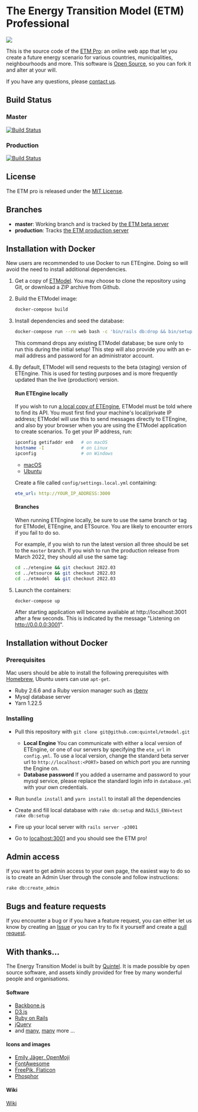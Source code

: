 # The Energy Transition Model (ETM) Professional


![](https://docs.energytransitionmodel.com/img/docs/20181031_etmodel_screenshot.png)

This is the source code of the [ETM Pro](https://pro.energytransitionmodel.com/):
an online web app that let you create a future energy scenario for various countries, municipalities, neighbourhoods and more.
This software is [Open Source](LICENSE.txt), so you can fork it and alter at your will.

If you have any questions, please [contact us](http://quintel.com/contact).

## Build Status

### Master
[![Build Status](https://quintel.semaphoreci.com/badges/etmodel/branches/master.svg)](https://quintel.semaphoreci.com/projects/etmodel)

### Production
[![Build Status](https://quintel.semaphoreci.com/badges/etmodel/branches/production.svg)](https://quintel.semaphoreci.com/projects/etmodel)

## License

The ETM pro is released under the [MIT License](LICENSE.txt).

## Branches

* **master**: Working branch and is tracked by [the ETM beta server](https://beta-pro.energytransitionmodel.com/)
* **production**: Tracks [the ETM production server](https://pro.energytransitionmodel.com/)

## Installation with Docker

New users are recommended to use Docker to run ETEngine. Doing so will avoid the need to install additional dependencies.

1. Get a copy of [ETModel](https://github.com/quintel/etmodel). You may choose to clone the repository using Git, or download a ZIP archive from Github.

2. Build the ETModel image:

    ```sh
    docker-compose build
    ```

3. Install dependencies and seed the database:

   ```sh
   docker-compose run --rm web bash -c 'bin/rails db:drop && bin/setup'
   ```

   This command drops any existing ETModel database; be sure only to run this during the initial setup! This step will also provide you with an e-mail address and password for an administrator account.

4. By default, ETModel will send requests to the beta (staging) version of ETEngine. This is used for testing purposes and is more frequently updated than the live (production) version.

    #### Run ETEngine locally

    If you wish to run [a local copy of ETEngine](https://github.com/quintel/etengine#installation-with-docker), ETModel must be told where to find its API. You must first find your machine's local/private IP address; ETModel will use this to send messages directly to ETEngine, and also by your browser when you are using the ETModel application to create scenarios. To get your IP address, run:

    ```sh
    ipconfig getifaddr en0   # on macOS
    hostname -I              # on Linux
    ipconfig                 # on Windows
    ```

    * [macOS](https://www.hellotech.com/guide/for/how-to-find-ip-address-on-mac)
    * [Ubuntu](https://help.ubuntu.com/stable/ubuntu-help/net-findip.html.en)

    Create a file called `config/settings.local.yml` containing:

    ```yaml
    ete_url: http://YOUR_IP_ADDRESS:3000
    ```

    #### Branches

    When running ETEngine locally, be sure to use the same branch or tag for ETModel, ETEngine, and ETSource. You are likely to encounter errors if you fail to do so.

    For example, if you wish to run the latest version all three should be set to the `master` branch. If you wish to run the production release from March 2022, they should all use the same tag:

    ```sh
    cd ../etengine && git checkout 2022.03
    cd ../etsource && git checkout 2022.03
    cd ../etmodel  && git checkout 2022.03
    ```

5. Launch the containers:

   ```
   docker-compose up
   ```

   After starting application will become available at http://localhost:3001 after a few seconds. This is indicated by the message "Listening on http://0.0.0.0:3001".

## Installation without Docker

### Prerequisites

Mac users should be able to install the following prerequisites with [Homebrew](brew.sh), Ubuntu users can use `apt-get`.
*  Ruby 2.6.6 and a Ruby version manager such as [rbenv](https://github.com/rbenv/rbenv)
* Mysql database server
* Yarn 1.22.5

### Installing

* Pull this repository with `git clone git@github.com:quintel/etmodel.git`
  * **Local Engine** You can communicate with either a local version of ETEngine, or one of our servers by specifying the `ete_url` in `config.yml`. To use a local version, change the standard beta server url to `http://localhost:<PORT>` based on which port you are running the Engine on.
  * **Database password** If you added a username and password to your mysql service, please replace the standard login info in `database.yml` with your own credentials.

* Run `bundle install` and `yarn install` to install all the dependencies
* Create and fill local database with `rake db:setup` and `RAILS_ENV=test rake db:setup`
* Fire up your local server with `rails server -p3001`
* Go to [localhost:3001](http://localhost:3001) and you should see the ETM pro!

## Admin access

If you want to get admin access to your own page, the easiest way to do so
is to create an Admin User through the console and follow instructions:

    rake db:create_admin

## Bugs and feature requests

If you encounter a bug or if you have a feature request, you can either let us
know by creating an [Issue](http://github.com/quintel/etmodel/issues) *or* you
can try to fix it yourself and create a
[pull request](http://github.com/quintel/etmodel/pulls).

## With thanks...

The Energy Transition Model is built by [Quintel](https://quintel.com/). It is made possible by
open source software, and assets kindly provided for free by many wonderful people and
organisations.

#### Software

* [Backbone.js](https://backbonejs.org/)
* [D3.js](https://d3js.org/)
* [Ruby on Rails](https://rubyonrails.org/)
* [jQuery](https://jquery.com/)
* and [many](https://github.com/quintel/etmodel/blob/master/Gemfile), [many](https://github.com/quintel/etmodel/blob/master/package.json) more ...

#### Icons and images

* [Emily Jäger, OpenMoji](https://openmoji.org/)
* [FontAwesome](https://fontawesome.com/)
* [FreePik, Flaticon](https://www.flaticon.com/)
* [Phosphor](https://phosphoricons.com/)

#### Wiki

[Wiki](../../wiki)
